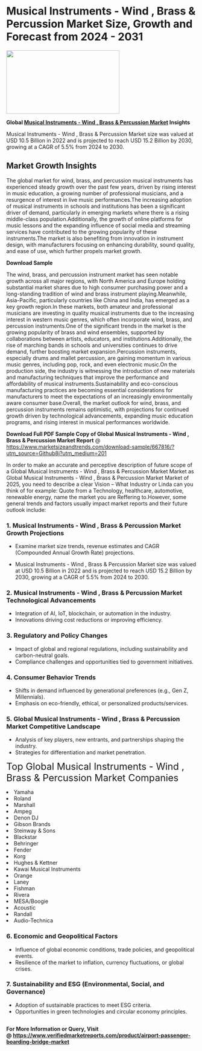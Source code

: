 <H1>Musical Instruments - Wind , Brass & Percussion Market Size, Growth and Forecast from 2024 - 2031</H1><img class="aligncenter size-medium wp-image-584254" src="https://thirdeyenews.in/wp-content/uploads/2024/09/Global-Market-Research-300x168.jpeg" alt="" width="300" height="168" /><p><strong>Global&nbsp;<a href="https://www.marketsizeandtrends.com/download-sample/667816/?utm_source=Github8j?utm_medium=201">Musical Instruments - Wind , Brass & Percussion Market</a> Insights</strong></p><p>Musical Instruments - Wind , Brass & Percussion Market size was valued at USD 10.5 Billion in 2022 and is projected to reach USD 15.2 Billion by 2030, growing at a CAGR of 5.5% from 2024 to 2030.</p><p><h2>Market Growth Insights</h2> <p>The global market for wind, brass, and percussion musical instruments has experienced steady growth over the past few years, driven by rising interest in music education, a growing number of professional musicians, and a resurgence of interest in live music performances.The increasing adoption of musical instruments in schools and institutions has been a significant driver of demand, particularly in emerging markets where there is a rising middle-class population.Additionally, the growth of online platforms for music lessons and the expanding influence of social media and streaming services have contributed to the growing popularity of these instruments.The market is also benefiting from innovation in instrument design, with manufacturers focusing on enhancing durability, sound quality, and ease of use, which further propels market growth.</p> <p><strong>Download Sample</strong></p> <p>The wind, brass, and percussion instrument market has seen notable growth across all major regions, with North America and Europe holding substantial market shares due to high consumer purchasing power and a long-standing tradition of wind and brass instrument playing.Meanwhile, Asia-Pacific, particularly countries like China and India, has emerged as a key growth region.In these markets, both amateur and professional musicians are investing in quality musical instruments due to the increasing interest in western music genres, which often incorporate wind, brass, and percussion instruments.One of the significant trends in the market is the growing popularity of brass and wind ensembles, supported by collaborations between artists, educators, and institutions.Additionally, the rise of marching bands in schools and universities continues to drive demand, further boosting market expansion.Percussion instruments, especially drums and mallet percussion, are gaining momentum in various music genres, including pop, rock, and even electronic music.On the production side, the industry is witnessing the introduction of new materials and manufacturing techniques that improve the performance and affordability of musical instruments.Sustainability and eco-conscious manufacturing practices are becoming essential considerations for manufacturers to meet the expectations of an increasingly environmentally aware consumer base.Overall, the market outlook for wind, brass, and percussion instruments remains optimistic, with projections for continued growth driven by technological advancements, expanding music education programs, and rising interest in musical performances worldwide.</p> <p><span class=""><strong>Download Full PDF Sample Copy of Global Musical Instruments - Wind , Brass & Percussion Market Report</strong> @ <a href="https://www.marketsizeandtrends.com/download-sample/667816/?utm_source=Github8j?utm_medium=201" target="_blank">https://www.marketsizeandtrends.com/download-sample/667816/?utm_source=Github8j?utm_medium=201</a></span></p><p>In order to make an accurate and perceptive description of future scope of a Global&nbsp;Musical Instruments - Wind , Brass & Percussion Market Market as Global&nbsp;Musical Instruments - Wind , Brass & Percussion Market Market of 2025, you need to describe a clear Vision &ndash; What Industry or Linda can you think of for example: Quote from a Technology, healthcare, automotive, renewable energy, name the market you are Reffering to.However, some general trends and factors usually impact market reports and their future outlook include:</p><h3>1.&nbsp;<strong>Musical Instruments - Wind , Brass & Percussion Market Growth Projections</strong></h3><ul><li>Examine market size trends, revenue estimates and CAGR (Compounded Annual Growth Rate) projections.</li><li><p>Musical Instruments - Wind , Brass & Percussion Market size was valued at USD 10.5 Billion in 2022 and is projected to reach USD 15.2 Billion by 2030, growing at a CAGR of 5.5% from 2024 to 2030.</p></li></ul><h3>2.&nbsp;<strong>Musical Instruments - Wind , Brass & Percussion Market Technological Advancements</strong></h3><ul><li>Integration of AI, IoT, blockchain, or automation in the industry.</li><li>Innovations driving cost reductions or improving efficiency.</li></ul><h3>3.&nbsp;<strong>Regulatory and Policy Changes</strong></h3><ul><li>Impact of global and regional regulations, including sustainability and carbon-neutral goals.</li><li>Compliance challenges and opportunities tied to government initiatives.</li></ul><h3>4.&nbsp;<strong>Consumer Behavior Trends</strong></h3><ul><li>Shifts in demand influenced by generational preferences (e.g., Gen Z, Millennials).</li><li>Emphasis on eco-friendly, ethical, or personalized products/services.</li></ul><h3>5.&nbsp;<strong>Global Musical Instruments - Wind , Brass & Percussion Market Competitive Landscape</strong></h3><ul><li>Analysis of key players, new entrants, and partnerships shaping the industry.</li><li>Strategies for differentiation and market penetration.</li></ul><p data-pm-slice="1 1 []"><span style="color: inherit; font-family: inherit; font-size: 25px;">Top Global Musical Instruments - Wind , Brass & Percussion Market Companies</span></p><div class="" data-test-id=""><p><li>Yamaha</li><li> Roland</li><li> Marshall</li><li> Ampeg</li><li> Denon DJ</li><li> Gibson Brands</li><li> Steinway & Sons</li><li> Blackstar</li><li> Behringer</li><li> Fender</li><li> Korg</li><li> Hughes & Kettner</li><li> Kawai Musical Instruments</li><li> Orange</li><li> Laney</li><li> Fishman</li><li> Rivera</li><li> MESA/Boogie</li><li> Acoustic</li><li> Randall</li><li> Audio-Technica</li></p></div><h3>6.&nbsp;<strong>Economic and Geopolitical Factors</strong></h3><ul><li>Influence of global economic conditions, trade policies, and geopolitical events.</li><li>Resilience of the market to inflation, currency fluctuations, or global crises.</li></ul><h3>7.&nbsp;<strong>Sustainability and ESG (Environmental, Social, and Governance)</strong></h3><ul><li>Adoption of sustainable practices to meet ESG criteria.</li><li>Opportunities in green technologies and circular economy principles.</li></ul><h2><strong style="font-size: 14px;">For More Information or Query, Visit @&nbsp;</strong><a style="background-color: #ffffff; font-size: 14px;" href="https://www.marketsizeandtrends.com/report/musical-instruments-wind-brass-and-percussion-market/" target="_blank">https://www.verifiedmarketreports.com/product/airport-passenger-boarding-bridge-market</a></h2>